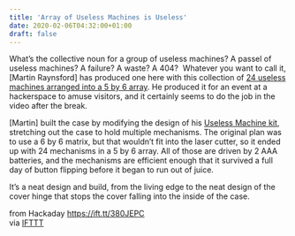 ```yaml
---
title: 'Array of Useless Machines is Useless'
date: 2020-02-06T04:32:00+01:00
draft: false
---
```


What’s the collective noun for a group of useless machines? A passel of useless machines? A failure? A waste? A 404?  Whatever you want to call it, \[Martin Raynsford\] has produced one here with this collection of [24 useless machines arranged into a 5 by 6 array](http://msraynsford.blogspot.com/2020/01/4x6-useless-machine.html). He produced it for an event at a hackerspace to amuse visitors, and it certainly seems to do the job in the video after the break.

\[Martin\] built the case by modifying the design of his [Useless Machine kit](https://www.ecwid.com/store/msraynsford/Useless-Machine-2-0-p91060816), stretching out the case to hold multiple mechanisms. The original plan was to use a 6 by 6 matrix, but that wouldn’t fit into the laser cutter, so it ended up with 24 mechanisms in a 5 by 6 array. All of those are driven by 2 AAA batteries, and the mechanisms are efficient enough that it survived a full day of button flipping before it began to run out of juice.

It’s a neat design and build, from the living edge to the neat design of the cover hinge that stops the cover falling into the inside of the case.

  
  
from Hackaday https://ift.tt/380JEPC  
via [IFTTT](https://ifttt.com/?ref=da&site=blogger)